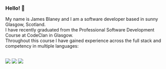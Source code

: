 ### Hello! 👋

My name is James Blaney and I am a software developer based in sunny Glasgow, Scotland.<br>
I have recently graduated from the Professional Software Development Course at CodeClan in Glasgow.<br>
Throughout this course I have gained experience across the full stack and competency in multiple languages:<br>
<br>
<!-- <img src="https://img.shields.io/badge/JavaScript-323330?style=for-the-badge&logo=javascript&logoColor=F7DF1E" /> -->
<img src="[https://img.shields.io/badge/JavaScript-323330?style=for-the-badge&logo=javascript&logoColor=F7DF1E](https://github.com/devicons/devicon/blob/master/icons/javascript/javascript-original.svg)" />
<img src="https://img.shields.io/badge/Python-FFD43B?style=for-the-badge&logo=python&logoColor=blue" />
<img src="https://img.shields.io/badge/Java-ED8B00?style=for-the-badge&logo=openjdk&logoColor=white" />





<!--
**JBlaney93/JBlaney93** is a ✨ _special_ ✨ repository because its `README.md` (this file) appears on your GitHub profile.

Here are some ideas to get you started:

- 🔭 I’m currently working on ...
- 🌱 I’m currently learning ...
- 👯 I’m looking to collaborate on ...
- 🤔 I’m looking for help with ...
- 💬 Ask me about ...
- 📫 How to reach me: ...
- 😄 Pronouns: ...
- ⚡ Fun fact: ...
-->
